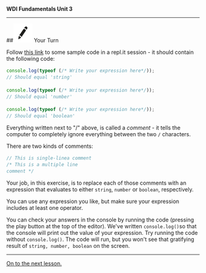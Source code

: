 **WDI Fundamentals Unit 3**

---

##![Your Turn](../assets/exercise.png) Your Turn

Follow [this link](http://repl.it/9g5) to some sample code in a repl.it session - it should contain the following code:

```javascript
console.log(typeof (/* Write your expression here*/));
// Should equal 'string'

console.log(typeof (/* Write your expression here*/));
// Should equal 'number'

console.log(typeof (/* Write your expression here*/));
// Should equal 'boolean'
```

Everything written next to "/" above, is called a *comment* - it tells the computer to completely ignore everything between the two `/` characters. 

There are two kinds of comments: 

```javascript
// This is single-linea comment
/* This is a multiple line
comment */
```

Your job, in this exercise, is to replace each of those comments with an expression that evaluates to either `string`, `number` or `boolean`, respectively. 

You can use any expression you like, but make sure your expression includes at least one operator. 

You can check your answers in the console by running the code (pressing the play button at the top of the editor). We've written `console.log()`so that the console will print out the value of your expression.  Try running the code without `console.log()`.  The code will run, but you won't see that gratifying result of `string, number, boolean` on the screen.

---
[On to the next lesson.](05_lesson.md)
